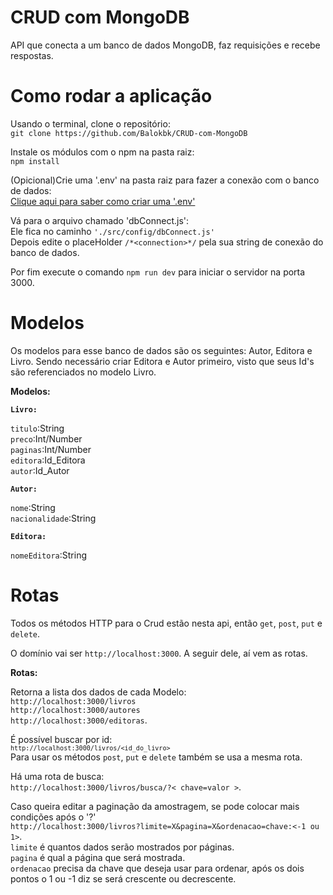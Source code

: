 <h1>CRUD com MongoDB</h1>
<p>API que conecta a um banco de dados MongoDB, faz requisições e recebe respostas.</p>

<h1>Como rodar a aplicação</h1>
<p>Usando o terminal, clone o repositório:<br>
<code>git clone https://github.com/Balokbk/CRUD-com-MongoDB</code></p>

<p>Instale os módulos com o npm na pasta raiz:<br>
<code>npm install</code></p>

<p>(Opicional)Crie uma '.env' na pasta raiz para fazer a conexão com o banco de dados:<br>
<a href='https://www.freecodecamp.org/portuguese/news/como-usar-variaveis-de-ambiente-do-node-com-um-arquivo-dotenv-para-node-js-e-npm/'>Clique aqui para saber como criar uma '.env'</a></p>

<p>Vá para o arquivo chamado 'dbConnect.js':<br>
Ele fica no caminho <code>'./src/config/dbConnect.js'</code><br>Depois edite o placeHolder <code>/*&ltconnection&gt*/</code> pela sua string de conexão do banco de dados.</p>

<p>Por fim execute o comando <code>npm run dev</code> para iniciar o servidor na porta 3000.</p>

<h1>Modelos</h1>
<p>Os modelos para esse banco de dados são os seguintes: Autor, Editora e Livro. Sendo necessário criar Editora e Autor primeiro, visto que seus Id's são referenciados no modelo Livro.</p>
<p><strong>Modelos:</strong></p>
<code><strong>Livro:</strong></code>
<p><code>titulo</code>:String<br><code>preco</code>:Int/Number<br><code>paginas</code>:Int/Number<br><code>editora</code>:Id_Editora<br><code>autor</code>:Id_Autor</p>
<code><strong>Autor:</strong></code>
<p><code>nome</code>:String<br><code>nacionalidade</code>:String</p>
<code><strong>Editora:</strong></code>
<p><code>nomeEditora</code>:String</p>

<h1>Rotas</h1>
<p>Todos os métodos HTTP para o Crud estão nesta api, então <code>get</code>, <code>post</code>, <code>put</code> e <code>delete</code>.</p>
<p>O domínio vai ser <code>http://localhost:3000</code>. A seguir dele, aí vem as rotas.</p>

<p><strong>Rotas:</strong></p>
<p>Retorna a lista dos dados de cada Modelo:<br><code>http://localhost:3000/livros</code><br><code>http://localhost:3000/autores</code><br><code>http://localhost:3000/editoras</code>.</p>

<p>É possível buscar por id:<br><code><code>http://localhost:3000/livros/&ltid_do_livro&gt</code></code><br>Para usar os métodos <code>post</code>, <code>put</code> e <code>delete</code> também se usa a mesma rota.</p>

<p>Há uma rota de busca:<br><code>http://localhost:3000/livros/busca/?&lt chave=valor &gt</code>.</p>

<p>Caso queira editar a paginação da amostragem, se pode colocar mais condições após o '?'<br><code>http://localhost:3000/livros?limite=X&pagina=X&ordenacao=chave:&lt-1 ou 1&gt</code>.<br><code>limite</code> é quantos dados serão mostrados por páginas.<br><code>pagina</code> é qual a página que será mostrada.<br><code>ordenacao</code> precisa da chave que deseja usar para ordenar, após os dois pontos o 1 ou -1 diz se será crescente ou decrescente.</p>
